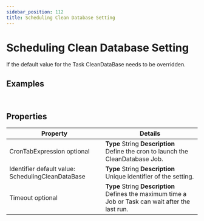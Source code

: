```yaml
---
sidebar_position: 112
title: Scheduling Clean Database Setting
---
```


# Scheduling Clean Database Setting

If the default value for the Task CleanDataBase needs to be overridden.

## Examples

```


```
## Properties

| Property | Details |
| --- | --- |
| CronTabExpression optional | **Type**  String  **Description** Define the cron to launch the CleanDatabase Job. |
| Identifier default value: SchedulingCleanDataBase | **Type**  String  **Description** Unique identifier of the setting. |
| Timeout optional | **Type**  String  **Description** Defines the maximum time a Job or Task can wait after the last run. |